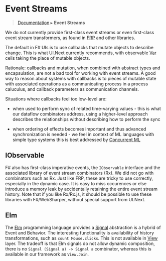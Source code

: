 # Event Streams
> [Documentation](../README.md) ▸ **Event Streams**

We do not currently provide first-class event streams or even
first-class event stream transformers, as found in [FRP](FRP.md) and
other libraries.

The default in F# UIs is to use callbacks that mutate objects to
describe change.  This is what UI.Next currently recommends, with
observable [Var](Var.md) cells taking the place of mutable objects.

Rationale: callbacks and mutation, when combined with abstract types
and encapsulation, are not a bad tool for working with event streams.
A good way to reason about systems with callbacks is to pieces of
mutable state with associated operations as a communicating process in
a process caluculus, and callback parameters as communication
channels.

Situations where callbacks feel too low-level are:

* when used to perform sync of related time-varying values - this is
  what our dataflow combinators address, using a higher-level approach
  describes the relationships without describing how to perform the
  sync

* when ordering of effects becomes important and thus advanced
  synchronization is needed - we feel in context of ML languages with
  simple type systems this is best addressed by [Concurrent
  ML](CML.md)

## IObservable

F# also has first-class imperative events, the `IObservable` interface
and the associated library of event stream combinators (Rx).  We did
not go with combinators such as Rx.  Just like FRP, these are tricky
to use correctly, especially in the dynamic case.  It is easy to miss
occurences or else introduce a memory leak by accidentally retaining the
entire event stream history.  Note that if you like Rx/Rx.js,
it should be possible to use these libraries with F#/WebSharper, without
special support from UI.Next.

## Elm

The [Elm](http://elm-lang.org/) programming language provides a [Signal](http://elm-lang.org/learn/What-is-FRP.elm)
abstraction is a hybrid of Event and Behavior.  The interesting functionality is
availability of history transformations, such as `count Mouse.clicks`.  This is not available
in [View](View.md) layer.  The tradeoff is that Elm signals do not allow dynamic composition,
there is no `Signal (Signal a) -> Signal a` combinator, whereas this is available
in our framework as `View.Join`.









